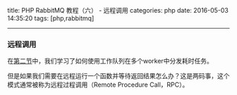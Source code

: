 title: PHP RabbitMQ 教程（六） - 远程调用
categories: php
date: 2016-05-03 14:35:20
tags:  [php,rabbitmq]

---

### 远程调用

在[第二节](/2016/04/17/php-rabbitmq-tutorial-two.html)中，我们学习了如何使用工作队列在多个worker中分发耗时任务。

但是如果我们需要在远程运行一个函数并等待返回结果怎么办？这是两码事，这个模式通常被称为远程过程调用（Remote Procedure Call，RPC）。

